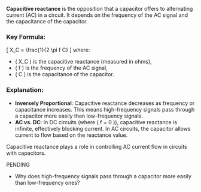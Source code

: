 **Capacitive reactance** is the opposition that a capacitor offers to alternating current (AC) in a circuit. It depends on the frequency of the AC signal and the capacitance of the capacitor.

### Key Formula:
\[
X_C = \frac{1}{2 \pi f C}
\]
where:
- \( X_C \) is the capacitive reactance (measured in ohms),
- \( f \) is the frequency of the AC signal,
- \( C \) is the capacitance of the capacitor.

### Explanation:
- **Inversely Proportional**: Capacitive reactance decreases as frequency or capacitance increases. This means high-frequency signals pass through a capacitor more easily than low-frequency signals.
- **AC vs. DC**: In DC circuits (where \( f = 0 \)), capacitive reactance is infinite, effectively blocking current. In AC circuits, the capacitor allows current to flow based on the reactance value.

Capacitive reactance plays a role in controlling AC current flow in circuits with capacitors.

PENDING

- Why does high-frequency signals pass through a capacitor more easily than low-frequency ones?
